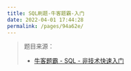 ```yaml
---
title: SQL刷题-牛客题霸-入门
date: 2022-04-01 17:44:28
permalink: /pages/94a62e/
---
```

> 题目来源：
>
> - [牛客题霸 - SQL - 非技术快速入门](https://www.nowcoder.com/exam/oj?tab=SQL篇&topicId=199)



